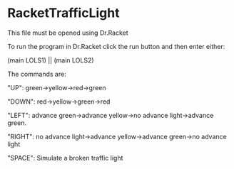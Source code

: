# RacketTrafficLight

This file must be opened using Dr.Racket


To run the program in Dr.Racket click the run button and then enter either:

(main LOLS1) || (main LOLS2)

The commands are:

"UP": green->yellow->red->green

"DOWN": red->yellow->green->red

"LEFT": advance green->advance yellow->no advance light->advance green.

"RIGHT": no advance light->advance yellow->advance green->no advance light

"SPACE": Simulate a broken traffic light
